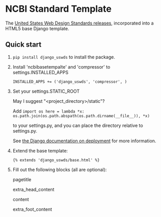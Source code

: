 # NCBI Standard Template

The [United States Web Design Standards releases](https://github.com/18F/web-design-standards/releases), incorporated into a HTML5 base Django template.


## Quick start

1. ``pip install django_uswds`` to install the package.

2.  Install 'ncbibasetempalte' and 'compressor' to settings.INSTALLED_APPS

    ``INSTALLED_APPS += ('django_uswds',
                         'compressor',
                        )``

3. Set your settings.STATIC_ROOT

    May I suggest "<project_directory>/static"?

    Add ``import os
          here = lambda *x: os.path.join(os.path.abspath(os.path.dirname(__file__)), *x)``

    to your settings.py, and you can place the directory relative to settings.py.

    See [the Django documentation on deployment](https://docs.djangoproject.com/en/1.8/howto/static-files/#deployment) for more information.

4. Extend the base template:

    ``{% extends 'django_uswds/base.html' %}``

5. Fill out the following blocks (all are optional):

    pagetitle
    
    extra_head_content
    
    content
    
    extra_foot_content
